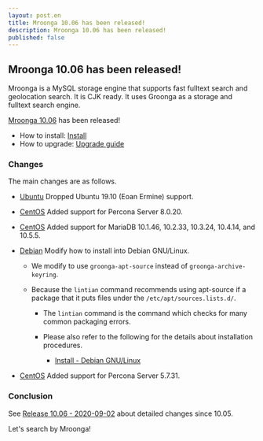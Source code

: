 ```yaml
---
layout: post.en
title: Mroonga 10.06 has been released!
description: Mroonga 10.06 has been released!
published: false
---
```


## Mroonga 10.06 has been released!

Mroonga is a MySQL storage engine that supports fast fulltext search
and geolocation search. It is CJK ready. It uses Groonga as a storage
and fulltext search engine.

[Mroonga 10.06](/docs/news.html#release-10-06) has been released!

* How to install: [Install](/docs/install.html)
* How to upgrade: [Upgrade guide](/docs/upgrade.html)

### Changes

The main changes are as follows.

* [Ubuntu](/docs/install/ubuntu) Dropped Ubuntu 19.10 (Eoan Ermine) support.

* [CentOS](/docs/install/centos) Added support for Percona Server 8.0.20.

* [CentOS](/docs/install/centos) Added support for MariaDB 10.1.46, 10.2.33, 10.3.24, 10.4.14, and 10.5.5.

* [Debian](/docs/install/debian) Modify how to install into Debian GNU/Linux.

  * We modify to use `groonga-apt-source` instead of `groonga-archive-keyring`.
  * Because the `lintian` command recommends using apt-source if a package that it puts files under the `/etc/apt/sources.lists.d/`.

    * The `lintian` command is the command which checks for many common packaging errors.
    * Please also refer to the following for the details about installation procedures.

      * [Install - Debian GNU/Linux](/docs/install/debian)

* [CentOS](/docs/install/centos) Added support for Percona Server 5.7.31.

### Conclusion

See [Release 10.06 - 2020-09-02](/docs/news.html#release-10-06) about detailed changes since 10.05.

Let's search by Mroonga!
